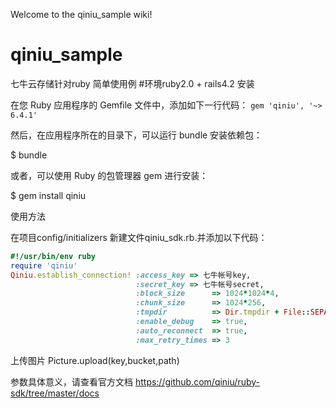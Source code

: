 Welcome to the qiniu_sample wiki!
# qiniu_sample
七牛云存储针对ruby 简单使用例
#环境ruby2.0 + rails4.2
安装

在您 Ruby 应用程序的 Gemfile 文件中，添加如下一行代码：
  `gem 'qiniu', '~> 6.4.1'`

然后，在应用程序所在的目录下，可以运行 bundle 安装依赖包：

$ bundle

或者，可以使用 Ruby 的包管理器 gem 进行安装：

$ gem install qiniu

使用方法

在项目config/initializers 新建文件qiniu_sdk.rb.并添加以下代码：                                                                     

```ruby
#!/usr/bin/env ruby
require 'qiniu'
Qiniu.establish_connection! :access_key => 七牛帐号key,
                            :secret_key => 七牛帐号secret,
                            :block_size      => 1024*1024*4,
                            :chunk_size      => 1024*256,
                            :tmpdir          => Dir.tmpdir + File::SEPARATOR + 'Qiniu',
                            :enable_debug    => true,
                            :auto_reconnect  => true,
                            :max_retry_times => 3
```
上传图片
 Picture.upload(key,bucket,path)

参数具体意义，请查看官方文档
 https://github.com/qiniu/ruby-sdk/tree/master/docs